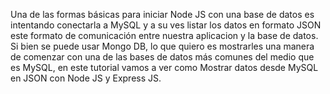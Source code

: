 Una de las formas básicas para iniciar Node JS con una base de datos es intentando conectarla a MySQL y a su ves listar los datos en formato JSON este formato de comunicación entre nuestra aplicacion y la base de datos. Si bien se puede usar Mongo DB, lo que quiero es mostrarles una manera de comenzar con una de las bases de datos más comunes del medio que es MySQL, en este tutorial vamos a ver como Mostrar datos  desde MySQL en JSON con Node JS y Express JS.
